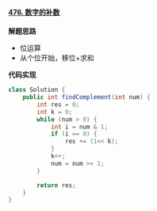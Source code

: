 #### [476. 数字的补数](https://leetcode.cn/problems/number-complement/)

**解题思路**

- 位运算
- 从个位开始，移位+求和

**代码实现**

```java
class Solution {
    public int findComplement(int num) {
        int res = 0;
        int k = 0;
        while (num > 0) {
            int i = num & 1;
            if (i == 0) {
                res += (1<< k);
            }
            k++;
            num = num >> 1;
        }

        return res;
    }
}
```
